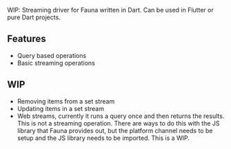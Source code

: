 <!--
This README describes the package. If you publish this package to pub.dev,
this README's contents appear on the landing page for your package.

For information about how to write a good package README, see the guide for
[writing package pages](https://dart.dev/guides/libraries/writing-package-pages).

For general information about developing packages, see the Dart guide for
[creating packages](https://dart.dev/guides/libraries/create-library-packages)
and the Flutter guide for
[developing packages and plugins](https://flutter.dev/developing-packages).
-->

WIP: Streaming driver for Fauna written in Dart. Can be used in Flutter or pure Dart projects.

## Features

-   Query based operations
-   Basic streaming operations

## WIP

-   Removing items from a set stream
-   Updating items in a set stream
-   Web streams, currently it runs a query once and then returns the results. This is not a streaming operation. There are ways to do this with the JS library that Fauna provides out, but the platform channel needs to be setup and the JS library needs to be imported. This is a WIP.
